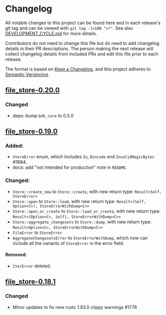 # Changelog

All notable changes to this project can be found here and in each release's git tag and can be viewed with `git tag -ln100 "v*"`. See also [DEVELOPMENT_CYCLE.md](../../DEVELOPMENT_CYCLE.md) for more details.

Contributors do not need to change this file but do need to add changelog details in their PR descriptions. The person making the next release will collect changelog details from included PRs and edit this file prior to each release.

The format is based on [Keep a Changelog](https://keepachangelog.com/en/1.0.0/),
and this project adheres to [Semantic Versioning](https://semver.org/spec/v2.0.0.html).

## [file_store-0.20.0]

### Changed

- deps: bump `bdk_core` to 0.5.0

## [file_store-0.19.0]

### Added:

- `StoreError` enum, which includes `Io`, `Bincode` and `InvalidMagicBytes` #1684.
- docs: add "not intended for production" note in `README`.

### Changed:

- `Store::create_new` to `Store::create`, with new return type: `Result<Self, StoreError>`
- `Store::open` to `Store::load`, with new return type: `Result<(Self, Option<C>), StoreErrorWithDump<C>>`
- `Store::open_or_create` to `Store::load_or_create`, with new return type: `Result<(Option<C>, Self), StoreErrorWithDump<C>>`
- `Store::aggregate_changesets` to `Store::dump`, with new return type: `Result<Option<C>, StoreErrorWithDump<C>>`
- `FileError` to `StoreError`
- `AggregateChangesetsError` to `StoreErrorWithDump`, which now can include all the variants of `StoreError` in the error field.

#### Removed:

- `IterError` deleted.

## [file_store-0.18.1]

### Changed

- Minor updates to fix new rustc 1.83.0 clippy warnings #1776

[file_store-0.18.1]: https://github.com/bitcoindevkit/bdk/releases/tag/file_store-0.18.1
[file_store-0.19.0]: https://github.com/bitcoindevkit/bdk/releases/tag/file_store-0.19.0
[file_store-0.20.0]: https://github.com/bitcoindevkit/bdk/releases/tag/file_store-0.20.0
